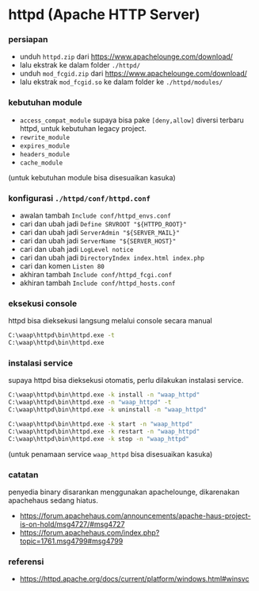# httpd (Apache HTTP Server)

### persiapan

- unduh `httpd.zip` dari https://www.apachelounge.com/download/
- lalu ekstrak ke dalam folder `./httpd/`
- unduh `mod_fcgid.zip` dari https://www.apachelounge.com/download/
- lalu ekstrak `mod_fcgid.so` ke dalam folder ke `./httpd/modules/`

### kebutuhan module

- `access_compat_module` supaya bisa pake `[deny,allow]` diversi terbaru httpd, untuk kebutuhan legacy project.
- `rewrite_module`
- `expires_module`
- `headers_module`
- `cache_module`

(untuk kebutuhan module bisa disesuaikan kasuka)

### konfigurasi `./httpd/conf/httpd.conf`

- awalan tambah `Include conf/httpd_envs.conf`
- cari dan ubah jadi `Define SRVROOT "${HTTPD_ROOT}"`
- cari dan ubah jadi `ServerAdmin "${SERVER_MAIL}"`
- cari dan ubah jadi `ServerName "${SERVER_HOST}"`
- cari dan ubah jadi `LogLevel notice`
- cari dan ubah jadi `DirectoryIndex index.html index.php`
- cari dan komen `Listen 80`
- akhiran tambah `Include conf/httpd_fcgi.conf`
- akhiran tambah `Include conf/httpd_hosts.conf`

### eksekusi console

httpd bisa dieksekusi langsung melalui console secara manual

```cmd
C:\waap\httpd\bin\httpd.exe -t
C:\waap\httpd\bin\httpd.exe
```

### instalasi service

supaya httpd bisa dieksekusi otomatis, perlu dilakukan instalasi service.

```cmd
C:\waap\httpd\bin\httpd.exe -k install -n "waap_httpd"
C:\waap\httpd\bin\httpd.exe -n "waap_httpd" -t
C:\waap\httpd\bin\httpd.exe -k uninstall -n "waap_httpd"

C:\waap\httpd\bin\httpd.exe -k start -n "waap_httpd"
C:\waap\httpd\bin\httpd.exe -k restart -n "waap_httpd"
C:\waap\httpd\bin\httpd.exe -k stop -n "waap_httpd"
```

(untuk penamaan service `waap_httpd` bisa disesuaikan kasuka)

### catatan

penyedia binary disarankan menggunakan apachelounge, dikarenakan apachehaus sedang hiatus.

- https://forum.apachehaus.com/announcements/apache-haus-project-is-on-hold/msg4727/#msg4727
- https://forum.apachehaus.com/index.php?topic=1761.msg4799#msg4799

### referensi

- https://httpd.apache.org/docs/current/platform/windows.html#winsvc

